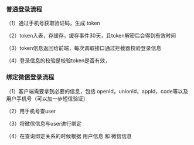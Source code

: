 <h3>普通登录流程</h3>

（1）通过手机号获取验证码，生成 token

（2）token入表，存缓存，缓存事件30天，且token解密后会得到有效时间

（3）token信息返回给前端，每次调取接口通过拦截器校验登录信息

（4）登录信息的校验是校验token是否有效，

<h3>绑定微信登录流程</h3>

（1）客户端需要拿到必要的信息，包括 openId，unionId，appId，code等以及用户手机号（可以加一步短信验证）

（2）用手机号查user

（3）将微信信息与user进行绑定

（4）在查询绑定关系的时候根据 用户信息 和 微信信息
